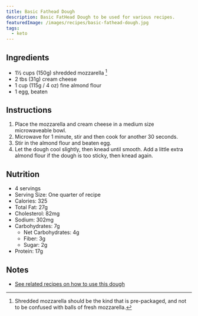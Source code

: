 ```yaml
---
title: Basic Fathead Dough
description: Basic FatHead Dough to be used for various recipes.
featuredImage: /images/recipes/basic-fathead-dough.jpg
tags:
  - keto
---
```


## Ingredients

- 1½ cups (150g) shredded mozzarella [^1]
- 2 tbs (31g) cream cheese
- 1 cup (115g / 4 oz) fine almond flour
- 1 egg, beaten

## Instructions

1. Place the mozzarella and cream cheese in a medium size microwaveable bowl.
1. Microwave for 1 minute, stir and then cook for another 30 seconds.
1. Stir in the almond flour and beaten egg.
1. Let the dough cool slightly, then knead until smooth. Add a little extra almond flour if the dough is too sticky, then knead again.

## Nutrition

- 4 servings
- Serving Size: One quarter of recipe
- Calories: 325
- Total Fat: 27g
- Cholesterol: 82mg
- Sodium: 302mg
- Carbohydrates: 7g
  - Net Carbohydrates: 4g
  - Fiber: 3g
  - Sugar: 2g
- Protein: 17g

## Notes

- [See related recipes on how to use this dough](/tags/fathead)
  [^1]: Shredded mozzarella should be the kind that is pre-packaged, and not to be confused with balls of fresh mozzarella.
